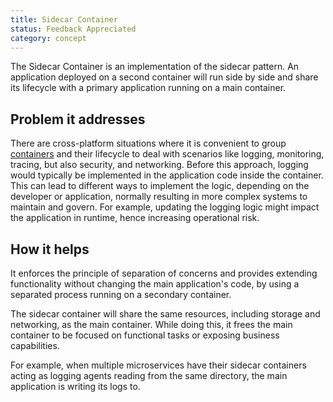 ```yaml
---
title: Sidecar Container
status: Feedback Appreciated
category: concept
---
```


The Sidecar Container is an implementation of the sidecar pattern. 
An application deployed on a second container will run side by side 
and share its lifecycle with a primary application running on a main container. 

## Problem it addresses

There are cross-platform situations where it is convenient to group [containers](/container/) 
and their lifecycle to deal with scenarios 
like logging, monitoring, tracing, but also security, and networking.
Before this approach, logging would typically be implemented in the application code inside the container. This can lead to different ways to implement the logic, 
depending on the developer or application, 
normally resulting in more complex systems to maintain and govern. 
For example, updating the logging logic might impact the application in runtime, 
hence increasing operational risk.  

## How it helps

It enforces the principle of separation of concerns 
and provides extending functionality without changing the main application's code, 
by using a separated process running on a secondary container.

The sidecar container will share the same resources,
including storage and networking, as the main container. 
While doing this, it frees the main container to be focused on functional tasks 
or exposing business capabilities. 

For example, when multiple microservices have their sidecar containers 
acting as logging agents reading from the same directory, 
the main application is writing its logs to.